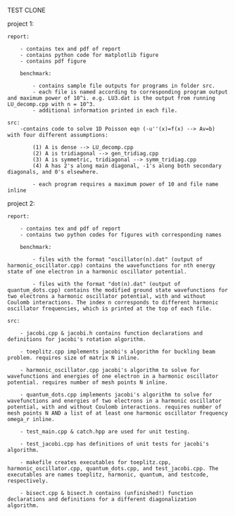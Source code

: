 TEST CLONE

project 1:

	report:

		- contains tex and pdf of report
		- contains python code for matplotlib figure
		- contains pdf figure 

		benchmark:

			- contains sample file outputs for programs in folder src.
			- each file is named according to corresponding program output and maximum power of 10^i. e.g. LU3.dat is the output from running LU_decomp.cpp with n = 10^3.
			- additional information printed in each file. 

	src:
		-contains code to solve 1D Poisson eqn (-u''(x)=f(x) --> Av=b) with four different assumptions:

			(1) A is dense --> LU_decomp.cpp
			(2) A is tridiagonal --> gen_tridiag.cpp
			(3) A is symmetric, tridiagonal --> symm_tridiag.cpp
			(4) A has 2's along main diagonal, -1's along both secondary diagonals, and 0's elsewhere.

			- each program requires a maximum power of 10 and file name inline

project 2:

	report:

		- contains tex and pdf of report
		- contains two python codes for figures with corresponding names

		benchmark:

			- files with the format "oscillator(n).dat" (output of harmonic_oscillator.cpp) contains the wavefunctions for nth energy state of one electron in a harmonic oscillator potential.

			- files with the format "dot(n).dat" (output of quantum_dots.cpp) contains the modified ground state wavefunctions for two electrons a harmonic oscillator potential, with and without Coulomb interactions. The index n corresponds to different harmonic oscillator frequencies, which is printed at the top of each file.

	src:

		- jacobi.cpp & jacobi.h contains function declarations and definitions for jacobi's rotation algorithm.

		- toeplitz.cpp implements jacobi's algorithm for buckling beam problem. requires size of matrix N inline.

		- harmonic_oscillator.cpp jacobi's algorithm to solve for wavefunctions and energies of one electron in a harmonic oscillator potential. requires number of mesh points N inline.

		- quantum_dots.cpp implements jacobi's algorithm to solve for wavefunctions and energies of two electrons in a harmonic oscillator potential, with and without Coulomb interactions. requires number of mesh points N AND a list of at least one harmonic oscillator frequency omega_r inline.

		- test_main.cpp & catch.hpp are used for unit testing.

		- test_jacobi.cpp has definitions of unit tests for jacobi's algorithm. 

		- makefile creates executables for toeplitz.cpp, harmonic_oscillator.cpp, quantum_dots.cpp, and test_jacobi.cpp. The executables are names toeplitz, harmonic, quantum, and testcode, respectively. 

		- bisect.cpp & bisect.h contains (unfinished!) function declarations and definitions for a different diagonalization algorithm. 